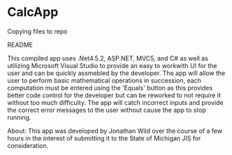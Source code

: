 # CalcApp
Copying files to repo

README


This compiled app uses .Net4.5.2, ASP.NET, MVC5, and C# as well as utilizing Microsoft Visual Studio to provide
an easy to workwith UI for the user and can be quickly assmebled by the developer.  The app will allow the user
to perform basic mathematical operations in succession, each computation must be entered using the 'Equals' button
as this provides better code control for the developer but can be reworked to not require it without too much
difficulty.  The app will catch incorrect inputs and provide the correct error messages to the user without
cause the app to stop running.

About:
This app was developed by Jonathan Wild over the course of a few hours in the interest of submitting it to the 
State of Michigan JIS for consideration.
